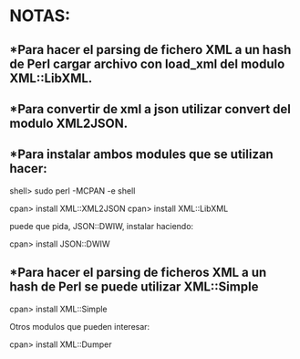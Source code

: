# **NOTAS:**

## *Para hacer el parsing de fichero XML a un hash de Perl cargar archivo con load_xml del modulo XML::LibXML.

## *Para convertir de xml a json utilizar convert del modulo XML2JSON.

## *Para instalar ambos modules que se utilizan hacer:

shell> sudo perl -MCPAN -e shell

cpan> install XML::XML2JSON
cpan> install XML::LibXML

puede que pida, JSON::DWIW, instalar haciendo:

cpan> install JSON::DWIW

## *Para hacer el parsing de ficheros XML a un hash de Perl se puede utilizar XML::Simple

cpan> install XML::Simple

Otros modulos que pueden interesar:

cpan> install XML::Dumper


